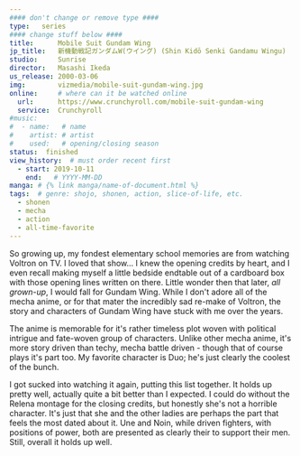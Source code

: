 ```yaml
---
#### don't change or remove type ####
type:   series
#### change stuff below ####
title:      Mobile Suit Gundam Wing
jp_title:   新機動戦記ガンダムW(ウイング) (Shin Kidō Senki Gandamu Wingu)
studio:     Sunrise
director:   Masashi Ikeda
us_release: 2000-03-06 
img:        vizmedia/mobile-suit-gundam-wing.jpg
online:     # where can it be watched online
  url:      https://www.crunchyroll.com/mobile-suit-gundam-wing
  service:  Crunchyroll
#music:
#  - name:   # name
#    artist: # artist
#    used:   # opening/closing season
status:  finished
view_history:  # must order recent first
  - start: 2019-10-11 
    end:   # YYYY-MM-DD
manga: # {% link manga/name-of-document.html %}
tags:  # genre: shojo, shonen, action, slice-of-life, etc.
  - shonen
  - mecha
  - action
  - all-time-favorite
---
```


So growing up, my fondest elementary school memories are from watching Voltron on TV. I loved that show... I knew the opening credits by heart, and I even recall making myself a little bedside endtable out of a cardboard box with those opening lines written on there. Little wonder then that later, *all grown-up*, I would fall for Gundam Wing. While I don't adore all of the mecha anime, or for that mater the incredibly sad re-make of Voltron, the story and characters of Gundam Wing have stuck with me over the years. 

The anime is memorable for it's rather timeless plot woven with political intrigue and fate-woven group of characters. Unlike other mecha anime, it's more story driven than techy, mecha battle driven - though that of course plays it's part too. My favorite character is Duo; he's just clearly the coolest of the bunch.

I got sucked into watching it again, putting this list together. It holds up pretty well, actually quite a bit better than I expected. I could do without the Relena montage for the closing credits, but honestly she's not a horrible character. It's just that she and the other ladies are perhaps the part that feels the most dated about it. Une and Noin, while driven fighters, with positions of power, both are presented as clearly their to support their men. Still, overall it holds up well. 